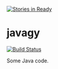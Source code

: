 [![Stories in Ready](https://badge.waffle.io/czfshine/javagy.png?label=ready&title=Ready)](https://waffle.io/czfshine/javagy)
# javagy

[![Build Status](https://travis-ci.org/czfshine/javagy.svg?branch=master)](https://travis-ci.org/czfshine/javagy)

Some Java code.

